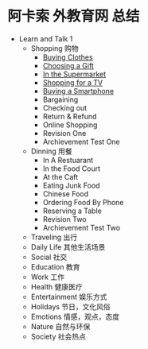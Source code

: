 # 阿卡索 外教育网 总结
* Learn and Talk 1
  * Shopping 购物
    * [Buying Clothes](content/01_shopping/01_buying-clothes.md)
    * [Choosing a Gift](content/01_shopping/02_choosing-a-gift.md)
    * [In the Supermarket](content/01_shopping/03_in-the-supermarket.md)
    * [Shopping for a TV](content/01_shopping/04_shopping-for-a-tv.md)
    * [Buying a Smartphone](content/01_shopping/05_buying-a-smartphone.md)
    * Bargaining
    * Checking out
    * Return & Refund
    * Online Shopping
    * Revision One
    * Archievement Test One
  * Dinning 用餐
    * In A Restuarant
    * In the Food Court
    * At the Caft
    * Eating Junk Food
    * Chinese Food
    * Ordering Food By Phone
    * Reserving a Table
    * Revision Two
    * Archievement Test Two
  * Traveling 出行
  * Daily Life 其他生活场景
  * Social 社交
  * Education 教育
  * Work 工作
  * Health 健康医疗
  * Entertainment 娱乐方式
  * Holidays 节日，文化风俗
  * Emotions 情感，观点，态度
  * Nature 自然与环保
  * Society 社会热点
